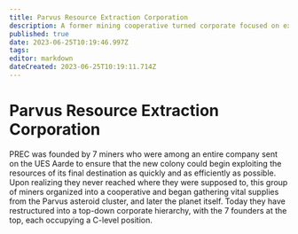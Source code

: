 ```yaml
---
title: Parvus Resource Extraction Corporation
description: A former mining cooperative turned corporate focused on extracting the wealth and riches of Parvus
published: true
date: 2023-06-25T10:19:46.997Z
tags: 
editor: markdown
dateCreated: 2023-06-25T10:19:11.714Z
---
```


# Parvus Resource Extraction Corporation
PREC was founded by 7 miners who were among an entire company sent on the UES Aarde to ensure that the new colony could begin exploiting the resources of its final destination as quickly and as efficiently as possible. Upon realizing they never reached where they were supposed to, this group of miners organized into a cooperative and began gathering vital supplies from the Parvus asteroid cluster, and later the planet itself. Today they have restructured into a top-down corporate hierarchy, with the 7 founders at the top, each occupying a C-level position.
